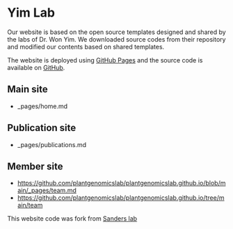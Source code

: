 # Yim Lab

Our website is based on the open source templates designed and shared by the labs of Dr. Won Yim. We downloaded source codes from their repository and modified our contents based on shared templates.

The website is deployed using [GitHub Pages](https://plantgenomicslab.github.io) and the source code is available on [GitHub](https://github.com/plantgenomicslab/plantgenomicslab.github.io). 

## Main site
- _pages/home.md
## Publication site
- _pages/publications.md
## Member site
- https://github.com/plantgenomicslab/plantgenomicslab.github.io/blob/main/_pages/team.md
- https://github.com/plantgenomicslab/plantgenomicslab.github.io/tree/main/team


This website code was fork from [Sanders lab](https://github.com/sanderslab/sanderslab.github.io)
